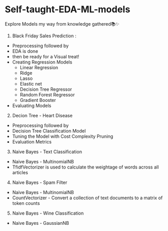 # Self-taught-EDA-ML-models
Explore Models my way from knowledge gathered📚✨

1. Black Friday Sales Prediction : 
  - Preprocessing followed by
  - EDA is done
  - then be ready for a Visual treat!
  - Creating Regression Models 
      - Linear Regression
      - Ridge
      - Lasso
      - Elastic net 
      - Decision Tree Regressor
      - Random Forest Regressor
      - Gradient Booster
  - Evaluating Models 
      
2. Decion Tree - Heart Disease
  - Preprocessing followed by
  - Decision Tree Classification Model
  - Tuning the Model with Cost Complexity Pruning
  - Evaluation Metrics
  
3. Naive Bayes - Text Classification
  - Naive Bayes - MultinomialNB
  - TfidfVectorizer is used to calculate the weightage of words across all articles
  
4. Naive Bayes - Spam Filter
  - Naive Bayes - MultinomialNB
  - CountVectorizer - Convert a collection of text documents to a matrix of token counts 

5. Naive Bayes - Wine Classification
  - Naive Bayes - GaussianNB
  
 

